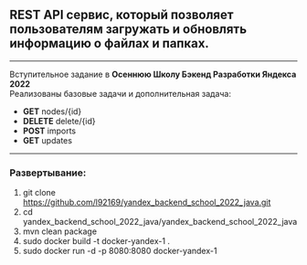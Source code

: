 ## REST API сервис, который позволяет пользователям загружать и обновлять информацию о файлах и папках.  

---
Вступительное задание в __Осеннюю Школу Бэкенд Разработки Яндекса 2022__  
Реализованы базовые задачи и дополнительная задача:  
- __GET__ nodes/{id}
- __DELETE__ delete/{id}
- __POST__ imports
- __GET__ updates  
---
### Развертывание:
1. git clone https://github.com/l92169/yandex_backend_school_2022_java.git
2. cd yandex_backend_school_2022_java/yandex_backend_school_2022_java
3. mvn clean package
4. sudo docker build -t docker-yandex-1 . 
5. sudo docker run -d -p 8080:8080 docker-yandex-1